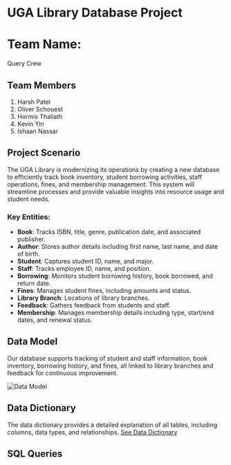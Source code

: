 # UGA Library Database Project

# Team Name:
Query Crew

## Team Members
1. Harsh Patel
2. Oliver Schouest
3. Hormis Thaliath
4. Kevin Yin
5. Ishaan Nassar

## Project Scenario

The UGA Library is modernizing its operations by creating a new database to efficiently track book inventory, student borrowing activities, staff operations, fines, and membership management. This system will streamline processes and provide valuable insights into resource usage and student needs.

### Key Entities:
- **Book**: Tracks ISBN, title, genre, publication date, and associated publisher.
- **Author**: Stores author details including first name, last name, and date of birth.
- **Student**: Captures student ID, name, and major.
- **Staff**: Tracks employee ID, name, and position.
- **Borrowing**: Monitors student borrowing history, book borrowed, and return date.
- **Fines**: Manages student fines, including amounts and status.
- **Library Branch**: Locations of library branches.
- **Feedback**: Gathers feedback from students and staff.
- **Membership**: Manages membership details including type, start/end dates, and renewal status.

## Data Model

Our database supports tracking of student and staff information, book inventory, borrowing history, and fines, all linked to library branches and feedback for continuous improvement.

![Data Model](data_model.png)

## Data Dictionary

The data dictionary provides a detailed explanation of all tables, including columns, data types, and relationships. [See Data Dictionary](data_dictionary.md)

## SQL Queries

